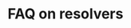 ---
title: FAQ on resolvers
menuTitle: Resolvers
description: "frequently asked questions on resolvers"
position: 22
category: "faq"
---